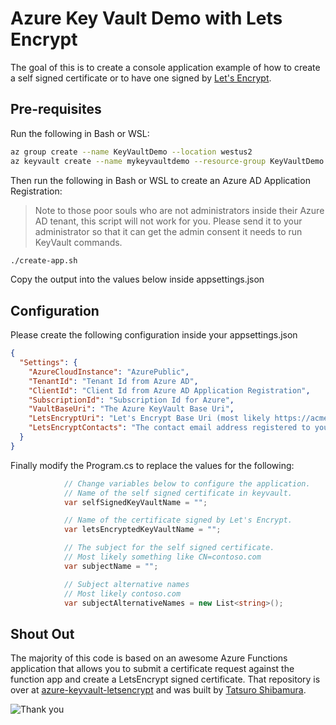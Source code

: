 # Azure Key Vault Demo with Lets Encrypt

The goal of this is to create a console application example of how to create a self signed certificate or to have one signed by [Let's Encrypt](https://letsencrypt.org/).

## Pre-requisites

Run the following in Bash or WSL:

``` bash
az group create --name KeyVaultDemo --location westus2
az keyvault create --name mykeyvaultdemo --resource-group KeyVaultDemo
```

Then run the following in Bash or WSL to create an Azure AD Application Registration:

> Note to those poor souls who are not administrators inside their Azure AD tenant, this script will not work for you. Please send it to your administrator so that it can get the admin consent it needs to run KeyVault commands.

``` bash
./create-app.sh
```

Copy the output into the values below inside appsettings.json

## Configuration

Please create the following configuration inside your appsettings.json

``` json
{
  "Settings": {
    "AzureCloudInstance": "AzurePublic",
    "TenantId": "Tenant Id from Azure AD",
    "ClientId": "Client Id from Azure AD Application Registration",
    "SubscriptionId": "Subscription Id for Azure",
    "VaultBaseUri": "The Azure KeyVault Base Uri",
    "LetsEncryptUri": "Let's Encrypt Base Uri (most likely https://acme-v02.api.letsencrypt.org/)",
    "LetsEncryptContacts": "The contact email address registered to your DNS under Admin Contact"
  }
}
```

Finally modify the Program.cs to replace the values for the following:

``` csharp
            // Change variables below to configure the application.
            // Name of the self signed certificate in keyvault.
            var selfSignedKeyVaultName = "";

            // Name of the certificate signed by Let's Encrypt.
            var letsEncryptedKeyVaultName = "";

            // The subject for the self signed certificate.
            // Most likely something like CN=contoso.com
            var subjectName = "";

            // Subject alternative names
            // Most likely contoso.com
            var subjectAlternativeNames = new List<string>();
```

## Shout Out

The majority of this code is based on an awesome Azure Functions application that allows you to submit a certificate request against the function app and create a LetsEncrypt signed certificate. That repository is over at [azure-keyvault-letsencrypt](https://github.com/shibayan/azure-keyvault-letsencrypt) and was built by [Tatsuro Shibamura](https://github.com/shibayan).

![Thank you](https://media.giphy.com/media/3oz8xIsloV7zOmt81G/giphy.gif)
